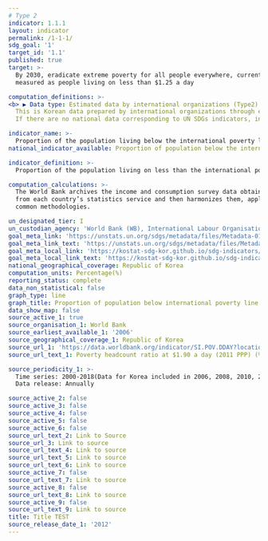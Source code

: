 ```yaml
---
# Type 2 
indicator: 1.1.1
layout: indicator
permalink: /1-1-1/
sdg_goal: '1'
target_id: '1.1'
published: true
target: >-
  By 2030, eradicate extreme poverty for all people everywhere, currently
  measured as people living on less than $1.25 a day

computation_definitions: >-
<b> ▶ Data type: Estimated data by international organizations (Type2) </b>   
  This is Korean data prepared by international organizations through estimation and modeling. 
  If there are no national data corresponding to UN SDGs indicators, international data are available for monitoring.

indicator_name: >-
  Proportion of the population living below the international poverty line by sex, age, employment status and geographical location (urban/rural)
national_indicator_available: Proportion of population below the international poverty line

indicator_definition: >-
  Proportion of the population living on less than the international poverty line of $1.90 a day(at 2011 PPP)

computation_calculations: >-
  The World Bank archives the income and consumption survey data obtained
  from each country’s statistics service and then harmonizes them, applying
  common methodologies.

un_designated_tier: I
un_custodian_agency: 'World Bank (WB), International Labour Organisation (ILO)'
goal_meta_link: 'https://unstats.un.org/sdgs/metadata/files/Metadata-01-01-01a.pdf'
goal_meta_link_text: 'https://unstats.un.org/sdgs/metadata/files/Metadata-01-01-01a.pdf'
goal_meta_local_link: 'https://kostat-sdg-kor.github.io/sdg-indicators/public/data/Metadata-01-01-01_ENG.pdf'
goal_meta_local_link_text: 'https://kostat-sdg-kor.github.io/sdg-indicators/public/data/Metadata-01-01-01_ENG.pdf'
national_geographical_coverage: Republic of Korea
computation_units: Percentage(%)
reporting_status: complete
data_non_statistical: false
graph_type: line
graph_title: Proportion of population below international poverty line
data_show_map: false
source_active_1: true
source_organisation_1: World Bank
source_earliest_available_1: '2006'
source_geographical_coverage_1: Republic of Korea
source_url_1: 'https://data.worldbank.org/indicator/SI.POV.DDAY?locations=KR'
source_url_text_1: Poverty headcount ratio at $1.90 a day (2011 PPP) (% of population)

source_periodicity_1: >-
  Time series: 2000-2018(Data for Korea included in 2006, 2008, 2010, 2012) <br></br>
  Data release: Annually

source_active_2: false
source_active_3: false
source_active_4: false
source_active_5: false
source_active_6: false
source_url_text_2: Link to Source
source_url_3: Link to source
source_url_text_4: Link to source
source_url_text_5: Link to source
source_url_text_6: Link to source
source_active_7: false
source_url_text_7: Link to source
source_active_8: false
source_url_text_8: Link to source
source_active_9: false
source_url_text_9: Link to source
title: Title TEST
source_release_date_1: '2012'
---
```


